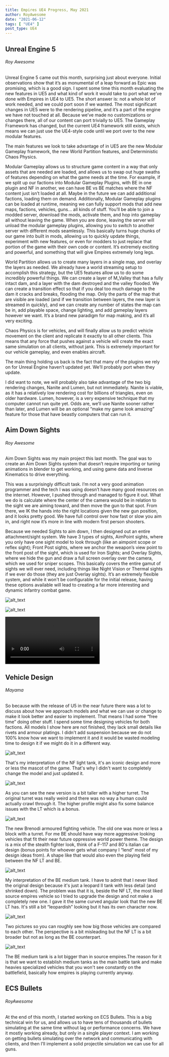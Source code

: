 ```yaml
---
title: Empires UE4 Progress, May 2021
author: RoyAwesome
date: "2021-06-12"
tags: [ "UE4" ]
post_type: UE4
---
```


## Unreal Engine 5

###### Roy Awesome

Unreal Engine 5 came out this month, surprising just about everyone.  Initial observations show that it’s as monumental of a leap forward as Epic was promising, which is a good sign.  I spent some time this month evaluating the new features in UE5 and what kind of work it would take to port what we’ve done with Empires in UE4 to UE5.  The short answer is: not a whole lot of work needed, and we could port soon if we wanted.  The most significant changes in UE5 were to the rendering pipeline, and it’s a part of the engine we have not touched at all.  Because we’ve made no customizations or changes there, all of our content can port trivially to UE5.  The Gameplay Framework has changed, but the current UE4 framework still exists, which means we can just use the UE4-style code until we port over to the new modular features.  

The main features we look to take advantage of in UE5 are the new Modular Gameplay framework, the new World Partition features, and Deterministic Chaos Physics.  

Modular Gameplay allows us to structure game content in a way that only assets that are needed are loaded, and allows us to swap out huge swaths of features depending on what the game needs at the time.  For example, if we split up our factions into Modular Gameplay Plugins, with BE in one plugin and NF in another, we can have BE vs BE matches where the NF content just isn’t loaded at all.  Maybe in the future we can add additional factions, loading them on demand.  Additionally, Modular Gameplay plugins can be loaded at runtime, meaning we can fully support mods that add new maps, factions, vehicles, guns… all kinds of stuff.  You’ll be able to join a modded server, download the mods, activate them, and hop into gameplay all without leaving the game.  When you are done, leaving the server will unload the modular gameplay plugins, allowing you to switch to another server with different mods seamlessly.  This basically turns huge chunks of our game into built in mods, allowing us to quickly update things, experiment with new features, or even for modders to just replace that portion of the game with their own code or content.  It’s extremely exciting and powerful, and something that will give Empires extremely long legs.

World Partition allows us to create many layers in a single map, and overlay the layers as needed.  We already have a world streaming setup to accomplish this strategy, but the UE5 features allow us to do some incredibly powerful things.  We can create a layer of M_Valley that has a fully intact dam, and a layer with the dam destroyed and the valley flooded.  We can create a transition effect so that if you deal too much damage to the dam it cracks and breaks, flooding the map.  Only the parts of the map that are visible are loaded (and if we transition between layers, the new layer is streamed in quickly), and we can create any number of states the map can be in, add playable space, change lighting, and add gameplay layers however we want.  It’s a brand new paradigm for map making, and it’s all very exciting.

Chaos Physics is for vehicles, and will finally allow us to predict vehicle movement on the client and replicate it exactly to all other clients.  This means that any force that pushes against a vehicle will create the exact same simulation on all clients, without jank.  This is extremely important for our vehicle gameplay, and even enables aircraft.  

The main thing holding us back is the fact that many of the plugins we rely on for Unreal Engine haven’t updated yet.   We’ll probably port when they update.  

I did want to note, we will probably also take advantage of the two big rendering changes, Nanite and Lumen, but not immediately.  Nanite is viable, as it has a relatively low rendering cost for billions of triangles, even on older hardware.  Lumen, however, is a very expensive technique that my computer cannot run quite yet.  Odds are, we’ll use Nanite sooner rather than later, and Lumen will be an optional “make my game look amazing” feature for those that have beastly computers that can run it.  


## Aim Down Sights

###### Roy Awesome

Aim Down Sights was my main project this last month.  The goal was to create an Aim Down Sights system that doesn’t require importing or tuning animations in blender to get working, and using game data and Inverse Kinematics to drive everything.

This was a surprisingly difficult task.  I’m not a very good animation programmer and the tech I was using doesn’t have many good resources on the internet.  However, I pushed through and managed to figure it out.  What we do is calculate where the center of the camera would be in relation to the sight we are aiming toward, and then move the gun to that spot.  From there, we IK the hands into the right locations given the new gun position, and it looks pretty good.  We have full control over how fast or slow you aim in, and right now it’s more in line with modern first person shooters.  

Because we needed Sights to aim down, I then designed out an entire attachment/sight system.  We have 3 types of sights, AimPoint sights, where you only have one sight model to look through (like an aimpoint scope or reflex sight); Front Post sights, where we anchor the weapon’s view point to the front post of the sight, which is used for Iron Sights; and Overlay Sights, where we hide the gun and draw a full screen overlay over the camera, which we used for sniper scopes.  This basically covers the entire gamut of sights we will ever need, including things like Night Vision or Thermal sights if we ever do those (they are just Overlay sights).  It’s an extremely flexible system, and while it won't be configurable for the initial release, having these options available will lead to creating a far more interesting and dynamic infantry combat game.  

![alt_text](images/image3.png "image_tooltip")


![alt_text](images/image2.png "image_tooltip")

 <video controls>
  <source src="https://cdn.discordapp.com/attachments/698655659193008208/847371277936099388/2021-05-27_00-10-19.mp4" type="video/mp4">
  Your browser does not support the video tag.
</video> 


## Vehicle Design

###### Mayama

So because with the release of U5 in the near future there was a lot to discuss about how we approach models and what we can use or change to make it look better and easier to implement. That means I had some “free time” doing other stuff. I spend some time designing vehicles for both factions. All models I show here are not finished, they lack small details like rivets and armour platings. I didn't add suspension because we do not 100% know how we want to implement it and it would be wasted modeling time to design it if we might do it in a different way.

![alt_text](images/image5.png "image_tooltip")


That's my interpretation of the NF light tank, it's an iconic design and more or less the mascot of the game. That's why I didn't want to completely change the model and just updated it.


![alt_text](images/image6.png "image_tooltip")


As you can see the new version is a bit taller with a higher turret. The original turret was really weird and there was no way a human could actually crawl through it. The higher profile might also fix some balance issues with the LT which is a bonus.

![alt_text](images/image4.png "image_tooltip")


The new Brenodi armoured fighting vehicle. The old one was more or less a block with a turret. For me BE should have way more aggressive looking vehicles that fit their near future oppressive world power theme. The design is a mix of the stealth fighter look, think of a F-117 and 80's italian car design (bonus points for whoever gets what company I “lend” most of my design ideas from). A shape like that would also even the playing field between the NF LT and BE.

![alt_text](images/image7.png "image_tooltip")


My interpretation of the BE medium tank. I have to admit that I never liked the original design because it's just a leopard II tank with less detail (and shrinked down). The problem was that it is, beside the NF LT, the most liked source empires vehicle so I tried to upgrade the design and not make a completely new one. I gave it the same curved angular look that the new BE LT has. It's still a bit “leopardish” looking but it has its own character now.

![alt_text](images/image1.png "image_tooltip")


Two pictures so you can roughly see how big those vehicles are compared to each other. The perspective is a bit misleading but the NF LT is a bit broader but not as long as the BE counterpart.

![alt_text](images/image8.png "image_tooltip")


The BE medium tank is a lot bigger than in source empires.The reason for it is that we want to establish medium tanks as the main battle tank and make heavies specialized vehicles that you won't see constantly on the battlefield, basically how empires is playing currently anyway.

## ECS Bullets

###### RoyAwesome

At the end of this month, I started working on ECS Bullets.  This is a big technical win for us, and allows us to have tens of thousands of bullets simulating at the same time without lag or performance concerns.  We have it mostly working already, but only in a single player context.  I am working on getting bullets simulating over the network and communicating with clients, and then I’ll implement a solid projectile simulation we can use for all guns.  
